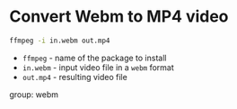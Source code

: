 # Convert Webm to MP4 video

```bash
ffmpeg -i in.webm out.mp4
```

- `ffmpeg` - name of the package to install
- `in.webm` - input video file in a `webm` format
- `out.mp4` - resulting video file

group: webm



